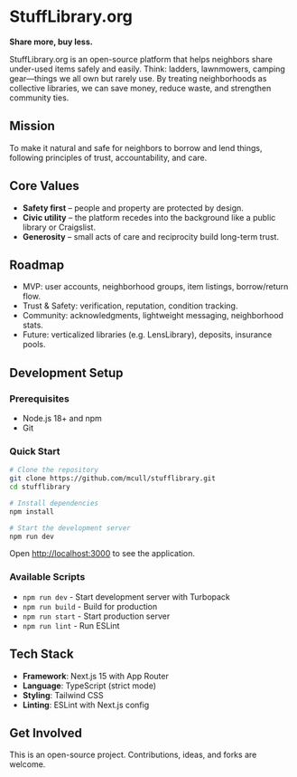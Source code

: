 # StuffLibrary.org

**Share more, buy less.**

StuffLibrary.org is an open-source platform that helps neighbors share under-used items safely and easily. Think: ladders, lawnmowers, camping gear—things we all own but rarely use. By treating neighborhoods as collective libraries, we can save money, reduce waste, and strengthen community ties.

## Mission
To make it natural and safe for neighbors to borrow and lend things, following principles of trust, accountability, and care.

## Core Values
- **Safety first** – people and property are protected by design.
- **Civic utility** – the platform recedes into the background like a public library or Craigslist.
- **Generosity** – small acts of care and reciprocity build long-term trust.

## Roadmap
- MVP: user accounts, neighborhood groups, item listings, borrow/return flow.
- Trust & Safety: verification, reputation, condition tracking.
- Community: acknowledgments, lightweight messaging, neighborhood stats.
- Future: verticalized libraries (e.g. LensLibrary), deposits, insurance pools.

## Development Setup

### Prerequisites
- Node.js 18+ and npm
- Git

### Quick Start
```bash
# Clone the repository
git clone https://github.com/mcull/stufflibrary.git
cd stufflibrary

# Install dependencies
npm install

# Start the development server
npm run dev
```

Open [http://localhost:3000](http://localhost:3000) to see the application.

### Available Scripts
- `npm run dev` - Start development server with Turbopack
- `npm run build` - Build for production
- `npm run start` - Start production server
- `npm run lint` - Run ESLint

## Tech Stack
- **Framework**: Next.js 15 with App Router
- **Language**: TypeScript (strict mode)
- **Styling**: Tailwind CSS
- **Linting**: ESLint with Next.js config

## Get Involved
This is an open-source project. Contributions, ideas, and forks are welcome.
